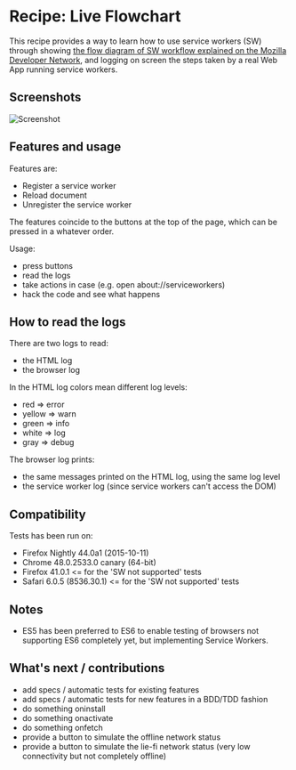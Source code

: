 # Recipe: Live Flowchart

This recipe provides a way to learn how to use service workers (SW) through showing [the flow diagram of SW workflow explained on the Mozilla Developer Network](https://developer.mozilla.org/en-US/docs/Web/API/Service_Worker_API/Using_Service_Workers), and logging on screen the steps taken by a real Web App running service workers.

## Screenshots

![Screenshot](https://raw.githubusercontent.com/franciov/serviceworker-cookbook/recipe/live-flowchart/live-flowchart/live-flowchart.png)

## Features and usage

Features are:

- Register a service worker
- Reload document
- Unregister the service worker

The features coincide to the buttons at the top of the page, which can be pressed in a whatever order.

Usage:

- press buttons
- read the logs
- take actions in case (e.g. open about://serviceworkers)
- hack the code and see what happens

## How to read the logs

There are two logs to read:

- the HTML log
- the browser log

In the HTML log colors mean different log levels:

- red => error
- yellow => warn
- green => info
- white => log
- gray => debug

The browser log prints:

- the same messages printed on the HTML log, using the same log level
- the service worker log (since service workers can't access the DOM)

## Compatibility

Tests has been run on:

- Firefox Nightly 44.0a1 (2015-10-11)
- Chrome 48.0.2533.0 canary (64-bit)
- Firefox 41.0.1 <= for the 'SW not supported' tests
- Safari 6.0.5 (8536.30.1) <= for the 'SW not supported' tests

## Notes

- ES5 has been preferred to ES6 to enable testing of browsers not supporting ES6 completely yet, but implementing Service Workers.

## What's next / contributions

- add specs / automatic tests for existing features
- add specs / automatic tests for new features in a BDD/TDD fashion
- do something oninstall
- do something onactivate
- do something onfetch
- provide a button to simulate the offline network status
- provide a button to simulate the lie-fi network status (very low connectivity but not completely offline)
